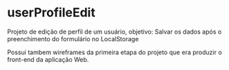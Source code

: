 # userProfileEdit
Projeto de edição de perfil de um usuário, objetivo: Salvar os dados após o preenchimento do formulário no LocalStorage

Possui tambem wireframes da primeira etapa do projeto que era produzir o front-end da aplicação Web.
